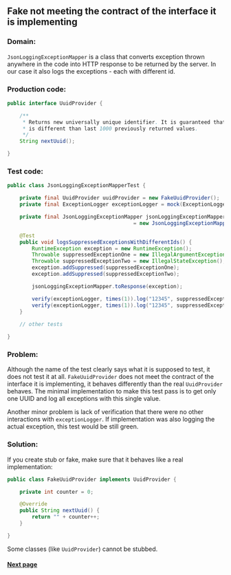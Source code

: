 ## Fake not meeting the contract of the interface it is implementing


### Domain:

`JsonLoggingExceptionMapper` is a class that converts exception thrown anywhere in the code into HTTP response to be returned by the server. In our case it also logs the exceptions - each with different id.


### Production code:

```java
public interface UuidProvider {

    /**
     * Returns new universally unique identifier. It is guaranteed that returned value
     * is different than last 1000 previously returned values.
     */
    String nextUuid();

}
```


### Test code:

```java
public class JsonLoggingExceptionMapperTest {

    private final UuidProvider uuidProvider = new FakeUuidProvider();
    private final ExceptionLogger exceptionLogger = mock(ExceptionLogger.class);

    private final JsonLoggingExceptionMapper jsonLoggingExceptionMapper
                                         = new JsonLoggingExceptionMapper(uuidProvider, exceptionLogger);

    @Test
    public void logsSuppressedExceptionsWithDifferentIds() {
        RuntimeException exception = new RuntimeException();
        Throwable suppressedExceptionOne = new IllegalArgumentException();
        Throwable suppressedExceptionTwo = new IllegalStateException();
        exception.addSuppressed(suppressedExceptionOne);
        exception.addSuppressed(suppressedExceptionTwo);

        jsonLoggingExceptionMapper.toResponse(exception);

        verify(exceptionLogger, times(1)).log("12345", suppressedExceptionOne);
        verify(exceptionLogger, times(1)).log("12345", suppressedExceptionTwo);
    }
    
    // other tests

}
```


### Problem:

Although the name of the test clearly says what it is supposed to test, it does not test it at all. `FakeUuidProvider` does not meet the contract of the interface it is implementing, it behaves differently than the real `UuidProvider` behaves. The minimal implementation to make this test pass is to get only one UUID and log all exceptions with this single value.

Another minor problem is lack of verification that there were no other interactions with `exceptionLogger`. If implementation was also logging the actual exception, this test would be still green.


### Solution:

If you create stub or fake, make sure that it behaves like a real implementation:

```java
public class FakeUuidProvider implements UuidProvider {

    private int counter = 0;

    @Override
    public String nextUuid() {
        return "" + counter++;
    }

}
```

Some classes (like `UuidProvider`) cannot be stubbed.


#### [Next page](https://github.com/Jarcionek/Bad-Practices-of-Testing/blob/master/src/java/presentation/_09_test_verifying_implementation_rather_than_behaviour/description.md)
